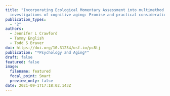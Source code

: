 ```yaml
---
title: "Incorporating Ecological Momentary Assessment into multimethod
  investigations of cognitive aging: Promise and practical considerations"
publication_types:
  - "2"
authors:
  - Jennifer L Crawford
  - Tammy English
  - Todd S Braver
doi: https://doi.org/10.31234/osf.io/pc8tj
publication: "*Psychology and Aging*"
draft: false
featured: false
image:
  filename: featured
  focal_point: Smart
  preview_only: false
date: 2021-09-1T17:18:02.143Z
---
```

